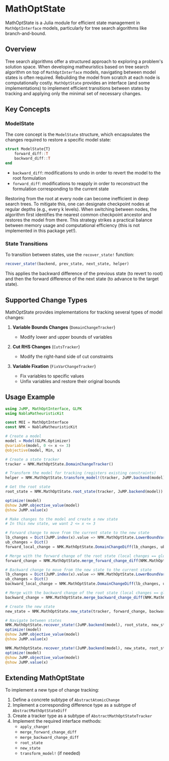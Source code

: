 # MathOptState

MathOptState is a Julia module for efficient state management in `MathOptInterface` models, particularly for tree search algorithms like branch-and-bound.

## Overview

Tree search algorithms offer a structured approach to exploring a problem's solution space. When developing matheuristics based on tree search algorithm on top of `MathOptInterface` models, navigating between model states is often required. Rebuilding the model from scratch at each node is computationally costly. `MathOptState` provides an interface (and some implementations) to implement efficient transitions between states by tracking and applying only the minimal set of necessary changes.

## Key Concepts

### ModelState

The core concept is the `ModelState` structure, which encapsulates the changes required to restore a specific model state:

```julia
struct ModelState{T}
    forward_diff::T
    backward_diff::T
end
```

- `backward_diff`: modifications to undo in order to revert the model to the root formulation
- `forward_diff`: modifications to reapply in order to reconstruct the formulation corresponding to the current state

Restoring from the root at every node can become inefficient in deep search trees. To mitigate this, one can designate checkpoint nodes at regular depths (e.g., every k levels). When switching between nodes, the algorithm first identifies the nearest common checkpoint ancestor and restores the model from there. This strategy strikes a practical balance between memory usage and computational efficiency (this is not implemented in this package yet!).

### State Transitions

To transition between states, use the `recover_state!` function:

```julia
recover_state!(backend, prev_state, next_state, helper)
```

This applies the backward difference of the previous state (to revert to root) and then the forward difference of the next state (to advance to the target state).

## Supported Change Types

MathOptState provides implementations for tracking several types of model changes:

1. **Variable Bounds Changes** (`DomainChangeTracker`)
   - Modify lower and upper bounds of variables

2. **Cut RHS Changes** (`CutsTracker`)
   - Modify the right-hand side of cut constraints

3. **Variable Fixation** (`FixVarChangeTracker`)
   - Fix variables to specific values
   - Unfix variables and restore their original bounds

## Usage Example

```julia
using JuMP, MathOptInterface, GLPK
using NablaMatheuristicKit

const MOI = MathOptInterface
const NMK = NablaMatheuristicKit

# Create a model
model = Model(GLPK.Optimizer)
@variable(model, 0 <= x <= 3)
@objective(model, Min, x)

# Create a state tracker
tracker = NMK.MathOptState.DomainChangeTracker()

# Transform the model for tracking (registers existing constraints)
helper = NMK.MathOptState.transform_model!(tracker, JuMP.backend(model))

# Get the root state
root_state = NMK.MathOptState.root_state(tracker, JuMP.backend(model))

optimize!(model)
@show JuMP.objective_value(model)
@show JuMP.value(x)

# Make changes to the model and create a new state
# In this new state, we want 2 <= x <= 3

# Forward change to move from the current state to the new state
lb_changes = Dict(JuMP.index(x).value => NMK.MathOptState.LowerBoundVarChange(JuMP.index(x), 2.0))
ub_changes = Dict()
forward_local_change = NMK.MathOptState.DomainChangeDiff(lb_changes, ub_changes)

# Merge with the forward change of the root state (local changes == global changes in this special case)
forward_change = NMK.MathOptState.merge_forward_change_diff(NMK.MathOptState.forward(root_state), forward_local_change)

# Backward change to move from the new state to the current state
lb_changes = Dict(JuMP.index(x).value => NMK.MathOptState.LowerBoundVarChange(JuMP.index(x), 0.0))
ub_changes = Dict()
backward_local_change = NMK.MathOptState.DomainChangeDiff(lb_changes, ub_changes)

# Merge with the backward change of the root state (local changes == global changes in this special case)
backward_change = NMK.MathOptState.merge_backward_change_diff(NMK.MathOptState.backward(root_state), backward_local_change)

# Create the new state
new_state = NMK.MathOptState.new_state(tracker, forward_change, backward_change)

# Navigate between states
NMK.MathOptState.recover_state!(JuMP.backend(model), root_state, new_state, helper)
optimize!(model)
@show JuMP.objective_value(model)
@show JuMP.value(x)

NMK.MathOptState.recover_state!(JuMP.backend(model), new_state, root_state, helper)
optimize!(model)
@show JuMP.objective_value(model)
@show JuMP.value(x)
```

## Extending MathOptState

To implement a new type of change tracking:

1. Define a concrete subtype of `AbstractAtomicChange`
2. Implement a corresponding difference type as a subtype of `AbstractMathOptStateDiff`
3. Create a tracker type as a subtype of `AbstractMathOptStateTracker`
4. Implement the required interface methods:
   - `apply_change!`
   - `merge_forward_change_diff`
   - `merge_backward_change_diff`
   - `root_state`
   - `new_state`
   - `transform_model!` (if needed)
